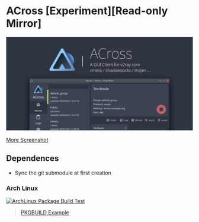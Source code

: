 # ACross [Experiment][Read-only Mirror]

![banner](misc/design/banner.png)

[More Screenshot](misc/screenshots)

## Dependences

- Sync the git submodule at first creation

### Arch Linux

[![ArchLinux Package Build Test](https://github.com/ArkToria/ACross/actions/workflows/arch-build.yaml/badge.svg?branch=master)](https://github.com/ArkToria/ACross/actions/workflows/arch-build.yaml)

> [PKGBUILD Example](pkgbuild/arch/across-dev-git/PKGBUILD)
